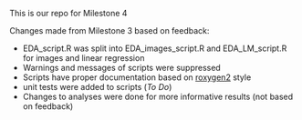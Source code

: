 This is our repo for Milestone 4

Changes made from Milestone 3 based on feedback:
* EDA_script.R was split into EDA_images_script.R and EDA_LM_script.R for images and linear regression
* Warnings and messages of scripts were suppressed 
* Scripts have proper documentation based on [roxygen2](https://cran.r-project.org/web/packages/roxygen2/vignettes/roxygen2.html) style 
* unit tests were added to scripts (_To Do_)
* Changes to analyses were done for more informative results (not based on feedback)
